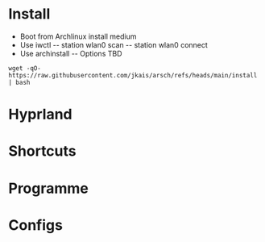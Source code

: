 # Install

- Boot from Archlinux install medium
- Use iwctl
-- station wlan0 scan
-- station wlan0 connect <tab>
- Use archinstall
-- Options TBD

```wget -qO- https://raw.githubusercontent.com/jkais/arsch/refs/heads/main/install | bash```

# Hyprland

# Shortcuts

# Programme

# Configs

